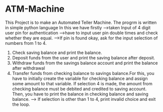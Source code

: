 # ATM-Machine
This Project is to make an Automated Teller Machine.
The progrm is written in simple python language 
In this we have firstly
-->taken Input of 4 digit user pin for authentication
-->have to input user pin double times and check
whether they are equal.
-->If pin is found okay, ask for the input selection of
numbers from 1 to 4.
1. Check saving balance and print the
balance.
2. Deposit funds from the user and
print the saving balance after deposit.
3. Withdraw funds from the savings
balance account and print the balance after
withdrawal
4. Transfer funds from checking
balance to savings balance.For this, you have to
initially create the variable for checking balance
and assign some amount to that variable. If
selection 4 is made, the amount from checking
balance must be debited and credited to saving
account. Then, you have to print the balance in
checking balance and saving balance.
--> If selection is other than 1 to 4, print invalid choice
and exit the loop.
